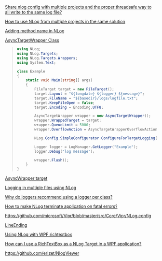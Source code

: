 [Share nlog config with multiple projects and the proper threadsafe way to all write to the same log file?](https://stackoverflow.com/questions/13854426/share-nlog-config-with-multiple-projects-and-the-proper-threadsafe-way-to-all-wr)

[How to use NLog from multiple projects in the same solution](https://stackoverflow.com/questions/29188721/how-to-use-nlog-from-multiple-projects-in-the-same-solution)

[Adding method name in NLog](https://stackoverflow.com/questions/21949078/adding-method-name-in-nlog)

[AsyncTargetWrapper Class](https://nlog-project.org/documentation/v2.0.1/html/T_NLog_Targets_Wrappers_AsyncTargetWrapper.htm#:~:text=You%20should%20wrap%20targets%20that%20spend%20a%20non-trivial,to%20the%20%3Ctargets%2F%3E%20element%20in%20the%20configuration%20file.)

> ```c#
> using NLog;
> using NLog.Targets;
> using NLog.Targets.Wrappers;
> using System.Text;
> 
> class Example
> {
>     static void Main(string[] args)
>     {
>         FileTarget target = new FileTarget();
>         target.Layout = "${longdate} ${logger} ${message}";
>         target.FileName = "${basedir}/logs/logfile.txt";
>         target.KeepFileOpen = false;
>         target.Encoding = Encoding.UTF8;
> 
>         AsyncTargetWrapper wrapper = new AsyncTargetWrapper();
>         wrapper.WrappedTarget = target;
>         wrapper.QueueLimit = 5000;
>         wrapper.OverflowAction = AsyncTargetWrapperOverflowAction.Discard;
> 
>         NLog.Config.SimpleConfigurator.ConfigureForTargetLogging(wrapper, LogLevel.Debug);
> 
>         Logger logger = LogManager.GetLogger("Example");
>         logger.Debug("log message");
> 
>         wrapper.Flush();
>     }
> }
> ```

[AsyncWrapper target](https://github.com/nlog/NLog/wiki/AsyncWrapper-target)

[Logging in multiple files using NLog](https://stackoverflow.com/questions/20352325/logging-in-multiple-files-using-nlog)

[Why do loggers recommend using a logger per class?](https://stackoverflow.com/questions/3143929/why-do-loggers-recommend-using-a-logger-per-class)

[How to make NLog terminate application on fatal errors?](https://stackoverflow.com/questions/19225402/how-to-make-nlog-terminate-application-on-fatal-errors)

https://github.com/microsoft/Vipr/blob/master/src/Core/Vipr/NLog.config

[LineEnding](https://nlog-project.org/documentation/v4.4.0/html/P_NLog_Targets_FileTarget_LineEnding.htm)

[Using NLog with WPF richtextbox](https://stackoverflow.com/questions/48809045/using-nlog-with-wpf-richtextbox)

[How can I use a RichTextBox as a NLog Target in a WPF application?](https://stackoverflow.com/questions/6617689/how-can-i-use-a-richtextbox-as-a-nlog-target-in-a-wpf-application)

https://github.com/erizet/NlogViewer
